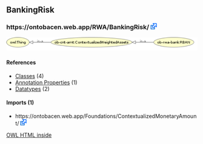 <div class='summary'><h2>BankingRisk</h2>
<h3>https://ontobacen.web.app/RWA/BankingRisk/ 
<a href='https://ontobacen.web.app/RWA/BankingRisk/' class='urlOption' target='_blank' ><img src="./OWLDoc/images/external.png" title="Attempt to open link in another window" /></a></h3>

<img src="./OWLViz.png" />

<div id='BankingRisk'>
<h4>References</h4>
<div class='codebox'>
<ul>
<li>
<a href='https://htmlpreview.github.io/?https://github.com/filipepolizel/ontobacen/blob/master/public/RWA/BankingRisk/OWLDoc/classes/index-BankingRisk.html' >Classes</a> (4)
</li>
<li>
<a href='https://htmlpreview.github.io/?https://github.com/filipepolizel/ontobacen/blob/master/public/RWA/BankingRisk/OWLDoc/annotationproperties/index-BankingRisk.html' >Annotation Properties</a> (1)
</li>
<li>
<a href='https://htmlpreview.github.io/?https://github.com/filipepolizel/ontobacen/blob/master/public/RWA/BankingRisk/OWLDoc/datatypes/index-BankingRisk.html' >Datatypes</a> (2)
</li>
</ul>
</div>
</div><!-- bankingrisk -->


<div id='imports_(1)'>
<h4>Imports (1)</h4>
<div class='codebox'>
<ul>
<li class="asserted">https://ontobacen.web.app/Foundations/ContextualizedMonetaryAmount/ 
<a href='https://ontobacen.web.app/Foundations/ContextualizedMonetaryAmount/' class='urlOption' target='_blank' ><img src="./OWLDoc/images/external.png" title="Attempt to open link in another window" /></a></li>
</ul>
</div>
</div><!-- imports (1) -->

</div> <!-- summary -->
<p class='footer'>
<a href='http://code.google.com/p/ontology-browser/' target='_blank'>OWL HTML inside</a>
</p>
